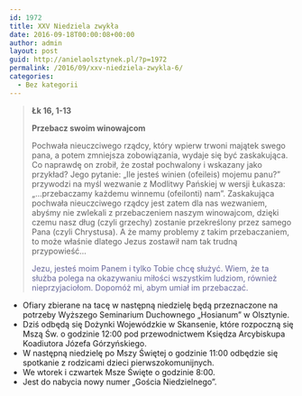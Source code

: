 ```yaml
---
id: 1972
title: XXV Niedziela zwykła
date: 2016-09-18T00:00:08+00:00
author: admin
layout: post
guid: http://anielaolsztynek.pl/?p=1972
permalink: /2016/09/xxv-niedziela-zwykla-6/
categories:
  - Bez kategorii
---
```

> **Łk 16, 1-13**
> 
> **Przebacz swoim winowajcom**
> 
> Pochwała nieuczciwego rządcy, który wpierw trwoni majątek swego pana, a potem zmniejsza zobowiązania, wydaje się być zaskakująca. Co naprawdę on zrobił, że został pochwalony i wskazany jako przykład? Jego pytanie: &#8222;Ile jesteś winien (ofeileis) mojemu panu?&#8221; przywodzi na myśl wezwanie z Modlitwy Pańskiej w wersji Łukasza: &#8222;&#8230;przebaczamy każdemu winnemu (ofeilonti) nam&#8221;. Zaskakująca pochwała nieuczciwego rządcy jest zatem dla nas wezwaniem, abyśmy nie zwlekali z przebaczeniem naszym winowajcom, dzięki czemu nasz dług (czyli grzechy) zostanie przekreślony przez samego Pana (czyli Chrystusa). A że mamy problemy z takim przebaczaniem, to może właśnie dlatego Jezus zostawił nam tak trudną przypowieść&#8230;
> 
> <span style="color: #666699;">Jezu, jesteś moim Panem i tylko Tobie chcę służyć. Wiem, że ta służba polega na okazywaniu miłości wszystkim ludziom, również nieprzyjaciołom. Dopomóż mi, abym umiał im przebaczać.</span>

  * Ofiary zbierane na tacę w następną niedzielę będą przeznaczone na potrzeby Wyższego Seminarium Duchownego &#8222;Hosianum&#8221; w Olsztynie.
  * Dziś odbędą się Dożynki Wojewódzkie w Skansenie, które rozpoczną się Mszą Św. o godzinie 12:00 pod przewodnictwem Księdza Arcybiskupa Koadiutora Józefa Górzyńskiego.
  * W następną niedzielę po Mszy Świętej o godzinie 11:00 odbędzie się spotkanie z rodzicami dzieci pierwszokomunijnych.
  * We wtorek i czwartek Msze Święte o godzinie 8:00.
  * Jest do nabycia nowy numer „Gościa Niedzielnego”.
